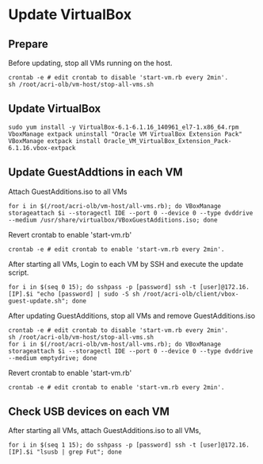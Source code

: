 
# Update VirtualBox

## Prepare

Before updating, stop all VMs running on the host.

```
crontab -e # edit crontab to disable 'start-vm.rb every 2min'.
sh /root/acri-olb/vm-host/stop-all-vms.sh
```

## Update VirtualBox

```
sudo yum install -y VirtualBox-6.1-6.1.16_140961_el7-1.x86_64.rpm
VboxManage extpack uninstall "Oracle VM VirtualBox Extension Pack"
VBoxManage extpack install Oracle_VM_VirtualBox_Extension_Pack-6.1.16.vbox-extpack
```

## Update GuestAddtions in each VM

Attach GuestAdditions.iso to all VMs
```
for i in $(/root/acri-olb/vm-host/all-vms.rb); do VBoxManage storageattach $i --storagectl IDE --port 0 --device 0 --type dvddrive --medium /usr/share/virtualbox/VBoxGuestAdditions.iso; done
```

Revert crontab to enable 'start-vm.rb'
```
crontab -e # edit crontab to enable 'start-vm.rb every 2min'.
```

After starting all VMs, Login to each VM by SSH and execute the update script.

```
for i in $(seq 0 15); do sshpass -p [password] ssh -t [user]@172.16.[IP].$i "echo [password] | sudo -S sh /root/acri-olb/client/vbox-guest-update.sh"; done
```

After updating GuestAdditions, stop all VMs and remove GuestAdditions.iso

```
crontab -e # edit crontab to disable 'start-vm.rb every 2min'.
sh /root/acri-olb/vm-host/stop-all-vms.sh
for i in $(/root/acri-olb/vm-host/all-vms.rb); do VBoxManage storageattach $i --storagectl IDE --port 0 --device 0 --type dvddrive --medium emptydrive; done
```

Revert crontab to enable 'start-vm.rb'
```
crontab -e # edit crontab to enable 'start-vm.rb every 2min'.
```

## Check USB devices on each VM
After starting all VMs, attach GuestAdditions.iso to all VMs,

```
for i in $(seq 1 15); do sshpass -p [password] ssh -t [user]@172.16.[IP].$i "lsusb | grep Fut"; done
```

